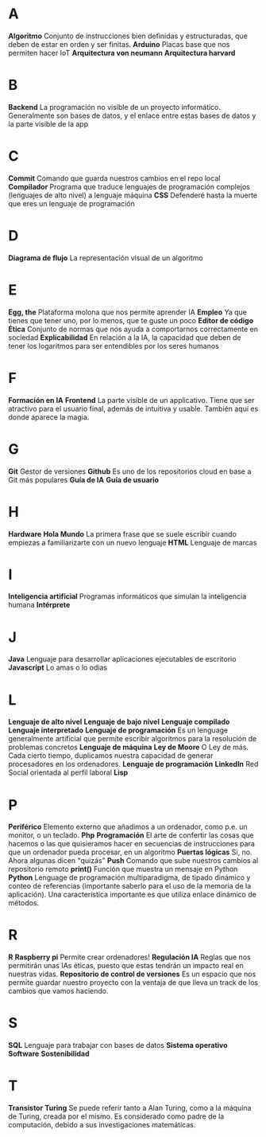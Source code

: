 # A

**Algoritmo** Conjunto de instrucciones bien definidas y estructuradas, que deben de estar en orden y ser finitas.
**Arduino** Placas base que nos permiten hacer IoT
**Arquitectura von neumann**
**Arquitectura harvard**

# B

**Backend** La programación no visible de un proyecto informático. Generalmente son bases de datos, y el enlace entre estas bases de datos y la parte visible de la app

# C

**Commit** Comando que guarda nuestros cambios en el repo local
**Compilador** Programa que traduce lenguajes de programación complejos (lenguajes de alto nivel) a lenguaje máquina
**CSS** Defenderé hasta la muerte que eres un lenguaje de programación

# D

**Diagrama de flujo** La representación visual de un algoritmo

# E

**Egg, the** Plataforma molona que nos permite aprender IA
**Empleo** Ya que tienes que tener uno, por lo menos, que te guste un poco
**Editor de código**
**Ética** Conjunto de normas que nos ayuda a comportarnos correctamente en sociedad
**Explicabilidad** En relación a la IA, la capacidad que deben de tener los logaritmos para ser entendibles por los seres humanos

# F

**Formación en IA**
**Frontend** La parte visible de un applicativo. Tiene que ser atractivo para el usuario final, además de intuitiva y usable. También aquí es donde aparece la magia.

# G

**Git** Gestor de versiones
**Github** Es uno de los repositorios cloud en base a Git más populares
**Guía de IA**
**Guía de usuario**

# H

**Hardware**
**Hola Mundo** La primera frase que se suele escribir cuando empiezas a familiarizarte con un nuevo lenguaje
**HTML** Lenguaje de marcas

# I

**Inteligencia artificial** Programas informáticos que simulan la inteligencia humana
**Intérprete**

# J

**Java** Lenguaje para desarrollar aplicaciones ejecutables de escritorio
**Javascript** Lo amas o lo odias

# L

**Lenguaje de alto nivel**
**Lenguaje de bajo nivel**
**Lenguaje compilado**
**Lenguaje interpretado**
**Lenguaje de programación** Es un lenguage generalmente artificial que permite escribir algoritmos para la resolución de problemas concretos
**Lenguaje de máquina**
**Ley de Moore** O Ley de más. Cada cierto tiempo, duplicamos nuestra capacidad de generar procesadores en los ordenadores.
**Lenguaje de programación**
**LinkedIn** Red Social orientada al perfil laboral
**Lisp**

# P

**Periférico** Elemento externo que añadimos a un ordenador, como p.e. un monitor, o un teclado.
**Php**
**Programación** El arte de confertir las cosas que hacemos o las que quisieramos hacer en secuencias de instrucciones para que un ordenador pueda procesar, en un algoritmo
**Puertas lógicas** Si, no. Ahora algunas dicen "quizás"
**Push** Comando que sube nuestros cambios al repositorio remoto
**print()** Función que muestra un mensaje en Python
**Python** Lenguage de programación multiparadigma, de tipado dinámico y conteo de referencias (importante saberlo para el uso de la memoria de la aplicación). Una característica importante es que utiliza enlace dinámico de métodos.

# R

**R**
**Raspberry pi** Permite crear ordenadores!
**Regulación IA** Reglas que nos permitirán unas IAs éticas, puesto que estas tendrán un impacto real en nuestras vidas.
**Repositorio de control de versiones** Es un espacio que nos permite guardar nuestro proyecto con la ventaja de que lleva un track de los cambios que vamos haciendo.

# S

**SQL** Lenguaje para trabajar con bases de datos
**Sistema operativo**
**Software**
**Sostenibilidad**

# T

**Transistor**
**Turing** Se puede referir tanto a Alan Turing, como a la máquina de Turing, creada por el mismo. Es considerado como padre de la computación, debido a sus investigaciones matemáticas.
